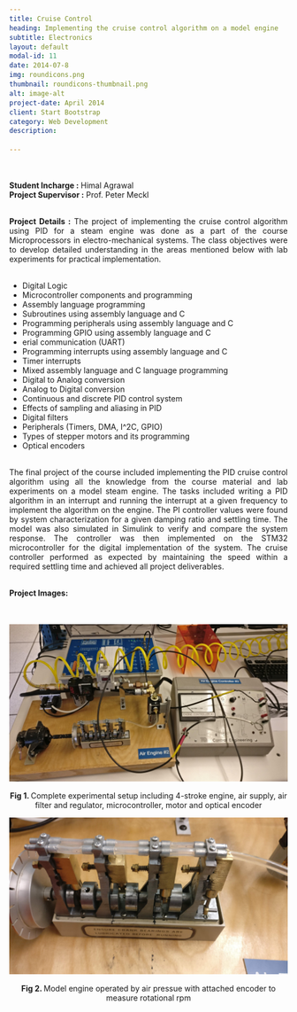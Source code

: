 ```yaml
---
title: Cruise Control
heading: Implementing the cruise control algorithm on a model engine
subtitle: Electronics
layout: default
modal-id: 11
date: 2014-07-8
img: roundicons.png
thumbnail: roundicons-thumbnail.png
alt: image-alt
project-date: April 2014
client: Start Bootstrap
category: Web Development
description:

---
```


<br>
<br>
<div style="text-align: justify">
<b>Student Incharge :</b> Himal Agrawal
<br>
<b>Project Supervisor :</b> Prof. Peter Meckl
<br>
<br>



<b>Project Details :</b>  The project of implementing the cruise control algorithm using PID for a steam engine was done as a part of the course Microprocessors in electro-mechanical systems. The class objectives were to develop detailed understanding in the areas mentioned below with lab experiments for practical implementation. 
<br>
<br>
 <ul>
  <li>Digital Logic</li>
  <li>Microcontroller components and programming</li>
  <li>Assembly language programming</li>
  <li>Subroutines using assembly language and C</li>
  <li>Programming peripherals using assembly language and C</li>
  <li>Programming GPIO using assembly language and C</li>
  <li>erial communication (UART)</li>
  <li>Programming interrupts using assembly language and C</li>
  <li>Timer interrupts</li>
  <li>Mixed assembly language and C language programming</li>
  <li>Digital to Analog conversion</li>
  <li>Analog to Digital conversion</li>
  <li>Continuous and discrete PID control system</li>
  <li>Effects of sampling and aliasing in PID</li>
  <li>Digital filters</li>
  <li>Peripherals (Timers, DMA, I^2C, GPIO)</li>
  <li>Types of stepper motors and its programming</li>
  <li>Optical encoders</li>
</ul> 
<br>
The final project of the course included implementing the PID cruise control algorithm using all the knowledge from the course material and lab experiments on a model steam engine. The tasks included writing a PID algorithm in an interrupt and running the interrupt at a given frequency to implement the algorithm on the engine. The PI controller values were found by system characterization for a given damping ratio and settling time.  The model was also simulated in Simulink to verify and compare the system response. The controller was then implemented on the STM32 microcontroller for the digital implementation of the system. The cruise controller performed as expected by maintaining the speed within a required settling time and achieved all project deliverables.
<br>
<br>

<b>Project Images:</b>
<br>
<br>
<br>
<div class="row">
<div class="col-md-6 col-md-offset-3">


<img src="img/portfolio/cruise_control/1.jpg" class="img-responsive img-centered" alt="Cruise Control Image 1">
<p class="text-muted" align = "center"> <b> Fig 1. </b>Complete experimental setup including 4-stroke engine, air supply, air filter and regulator, microcontroller, motor and optical encoder</p>

<img src="img/portfolio/cruise_control/2.jpg" class="img-responsive img-centered" alt="Cruise Control Image 2">
<p class="text-muted" align = "center"> <b> Fig 2. </b>Model engine operated by air pressue with attached encoder to measure rotational rpm</p>


</div>
</div>
</div>
